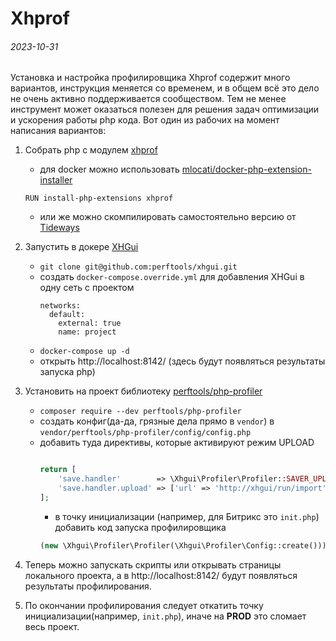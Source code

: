 Xhprof
======

###### 2023-10-31

Установка и настройка профилировщика Xhprof содержит много вариантов, инструкция меняется со временем, и в общем всё это
дело не очень активно поддерживается сообществом. Тем не менее инструмент может оказаться полезен для решения задач
оптимизации и ускорения работы php кода. Вот один из рабочих на момент написания вариантов:

1) Собрать php с модулем [xhprof](https://www.php.net/manual/en/book.xhprof.php)

    - для docker можно использовать
      [mlocati/docker-php-extension-installer](https://github.com/mlocati/docker-php-extension-installer)

    ```
    RUN install-php-extensions xhprof
    ```

    - или же можно скомпилировать самостоятельно версию от [Tideways](https://tideways.com/profiler/xhprof-for-php7)

2) Запустить в докере [XHGui](https://github.com/perftools/xhgui)

    - `git clone git@github.com:perftools/xhgui.git`
    - создать `docker-compose.override.yml` для добавления XHGui в одну сеть с проектом
      ```
      networks:
        default:
          external: true
          name: project
      ```
    - `docker-compose up -d`
    - открыть http://localhost:8142/ (здесь будут появляться результаты запуска php)

3) Установить на проект библиотеку [perftools/php-profiler](https://github.com/perftools/php-profiler)

    - `composer require --dev perftools/php-profiler`
    - создать конфиг(да-да, грязные дела прямо в `vendor`) в `vendor/perftools/php-profiler/config/config.php`
    - добавить туда директивы, которые активируют режим UPLOAD
      ```php
      
      return [
          'save.handler'        => \Xhgui\Profiler\Profiler::SAVER_UPLOAD,
          'save.handler.upload' => ['url' => 'http://xhgui/run/import'],
      ];
      ```
        - в точку инициализации (например, для Битрикс это `init.php`) добавить код запуска профилировщика
      ```php
      (new \Xhgui\Profiler\Profiler(\Xhgui\Profiler\Config::create()))->start();
      ```

4) Теперь можно запускать скрипты или открывать страницы локального проекта, а в http://localhost:8142/ будут появляться
   результаты профилирования.

5) По окончании профилирования следует откатить точку инициализации(например, `init.php`), иначе на **PROD** это сломает
   весь проект.
